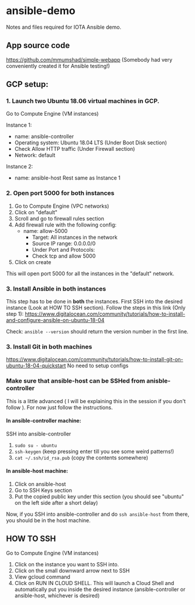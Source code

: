 # ansible-demo
Notes and files required for IOTA Ansible demo.

## App source code 
https://github.com/mmumshad/simple-webapp
(Somebody had very conveniently created it for Ansible testing!)

## GCP setup:
### 1. Launch two Ubuntu 18.06 virtual machines in GCP.
Go to Compute Engine (VM instances)

Instance 1:
- name: ansible-controller
- Operating system: Ubuntu 18.04 LTS (Under Boot Disk section)
- Check Allow HTTP traffic (Under Firewall section)
- Network: default

Instance 2: 
- name: ansible-host
Rest same as Instance 1 

### 2. Open port 5000 for both instances
1. Go to Compute Engine (VPC networks)
2. Click on "default"
3. Scroll and go to firewall rules section
4. Add firewall rule with the following config:
	- name: allow-5000
        - Target: All instances in the network
        - Source IP range: 0.0.0.0/0
        - Under Port and Protocols:
		- Check tcp and allow 5000
5. Click on create

This will open port 5000 for all the instances in the "default" network.


### 3. Install Ansible in both instances 
This step has to be done in **both** the instances.
First SSH into the desired instance (Look at HOW TO SSH section).
Follow the steps in this link (Only step 1): https://www.digitalocean.com/community/tutorials/how-to-install-and-configure-ansible-on-ubuntu-18-04

Check: `ansible --version` should return the version number in the first line.

### 3. Install Git in both machines
https://www.digitalocean.com/community/tutorials/how-to-install-git-on-ubuntu-18-04-quickstart
No need to setup configs

### Make sure that ansible-host can be SSHed from anisble-controller
This is a little advanced ( I will be explaining this in the session if you don't follow ). For now just follow the instructions.
#### In ansible-controller machine:
SSH into ansible-controller
1. `sudo su - ubuntu` 
2. `ssh-keygen` (keep pressing enter till you see some weird patterns!)
3. `cat ~/.ssh/id_rsa.pub` (copy the contents somewhere)
#### In ansible-host machine:
1. Click on ansible-host
2. Go to SSH Keys section
3. Put the copied public key under this section (you should see "ubuntu" on the left side after a short delay)

Now, if you SSH into ansible-controller and do `ssh ansible-host` from there, you should be in the host machine.

## HOW TO SSH
Go to Compute Engine (VM instances)
1. Click on the instance you want to SSH into.
2. Click on the small downward arrow next to SSH
2. View gcloud command
3. Click on RUN IN CLOUD SHELL. This will launch a Cloud Shell and automatically put you inside the desired instance (ansible-controller or ansible-host, whichever is desired)
